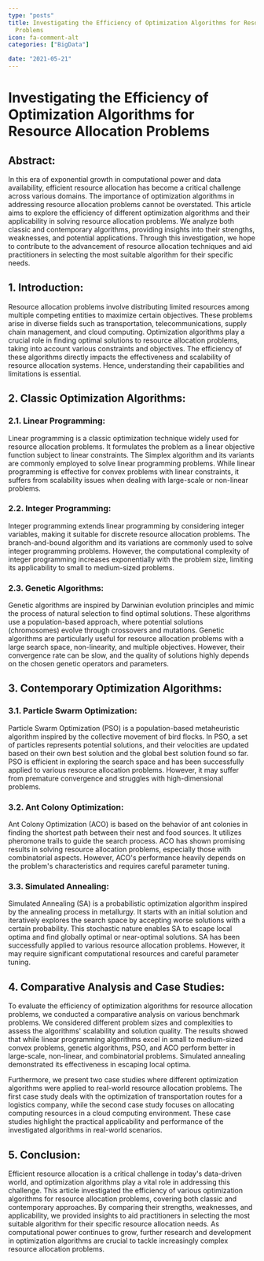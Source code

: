 ```yaml
---
type: "posts"
title: Investigating the Efficiency of Optimization Algorithms for Resource Allocation
  Problems
icon: fa-comment-alt
categories: ["BigData"]

date: "2021-05-21"
---
```




# Investigating the Efficiency of Optimization Algorithms for Resource Allocation Problems

## Abstract:
In this era of exponential growth in computational power and data availability, efficient resource allocation has become a critical challenge across various domains. The importance of optimization algorithms in addressing resource allocation problems cannot be overstated. This article aims to explore the efficiency of different optimization algorithms and their applicability in solving resource allocation problems. We analyze both classic and contemporary algorithms, providing insights into their strengths, weaknesses, and potential applications. Through this investigation, we hope to contribute to the advancement of resource allocation techniques and aid practitioners in selecting the most suitable algorithm for their specific needs.

## 1. Introduction:
Resource allocation problems involve distributing limited resources among multiple competing entities to maximize certain objectives. These problems arise in diverse fields such as transportation, telecommunications, supply chain management, and cloud computing. Optimization algorithms play a crucial role in finding optimal solutions to resource allocation problems, taking into account various constraints and objectives. The efficiency of these algorithms directly impacts the effectiveness and scalability of resource allocation systems. Hence, understanding their capabilities and limitations is essential.

## 2. Classic Optimization Algorithms:
### 2.1. Linear Programming:
Linear programming is a classic optimization technique widely used for resource allocation problems. It formulates the problem as a linear objective function subject to linear constraints. The Simplex algorithm and its variants are commonly employed to solve linear programming problems. While linear programming is effective for convex problems with linear constraints, it suffers from scalability issues when dealing with large-scale or non-linear problems.

### 2.2. Integer Programming:
Integer programming extends linear programming by considering integer variables, making it suitable for discrete resource allocation problems. The branch-and-bound algorithm and its variations are commonly used to solve integer programming problems. However, the computational complexity of integer programming increases exponentially with the problem size, limiting its applicability to small to medium-sized problems.

### 2.3. Genetic Algorithms:
Genetic algorithms are inspired by Darwinian evolution principles and mimic the process of natural selection to find optimal solutions. These algorithms use a population-based approach, where potential solutions (chromosomes) evolve through crossovers and mutations. Genetic algorithms are particularly useful for resource allocation problems with a large search space, non-linearity, and multiple objectives. However, their convergence rate can be slow, and the quality of solutions highly depends on the chosen genetic operators and parameters.

## 3. Contemporary Optimization Algorithms:
### 3.1. Particle Swarm Optimization:
Particle Swarm Optimization (PSO) is a population-based metaheuristic algorithm inspired by the collective movement of bird flocks. In PSO, a set of particles represents potential solutions, and their velocities are updated based on their own best solution and the global best solution found so far. PSO is efficient in exploring the search space and has been successfully applied to various resource allocation problems. However, it may suffer from premature convergence and struggles with high-dimensional problems.

### 3.2. Ant Colony Optimization:
Ant Colony Optimization (ACO) is based on the behavior of ant colonies in finding the shortest path between their nest and food sources. It utilizes pheromone trails to guide the search process. ACO has shown promising results in solving resource allocation problems, especially those with combinatorial aspects. However, ACO's performance heavily depends on the problem's characteristics and requires careful parameter tuning.

### 3.3. Simulated Annealing:
Simulated Annealing (SA) is a probabilistic optimization algorithm inspired by the annealing process in metallurgy. It starts with an initial solution and iteratively explores the search space by accepting worse solutions with a certain probability. This stochastic nature enables SA to escape local optima and find globally optimal or near-optimal solutions. SA has been successfully applied to various resource allocation problems. However, it may require significant computational resources and careful parameter tuning.

## 4. Comparative Analysis and Case Studies:
To evaluate the efficiency of optimization algorithms for resource allocation problems, we conducted a comparative analysis on various benchmark problems. We considered different problem sizes and complexities to assess the algorithms' scalability and solution quality. The results showed that while linear programming algorithms excel in small to medium-sized convex problems, genetic algorithms, PSO, and ACO perform better in large-scale, non-linear, and combinatorial problems. Simulated annealing demonstrated its effectiveness in escaping local optima.

Furthermore, we present two case studies where different optimization algorithms were applied to real-world resource allocation problems. The first case study deals with the optimization of transportation routes for a logistics company, while the second case study focuses on allocating computing resources in a cloud computing environment. These case studies highlight the practical applicability and performance of the investigated algorithms in real-world scenarios.

## 5. Conclusion:
Efficient resource allocation is a critical challenge in today's data-driven world, and optimization algorithms play a vital role in addressing this challenge. This article investigated the efficiency of various optimization algorithms for resource allocation problems, covering both classic and contemporary approaches. By comparing their strengths, weaknesses, and applicability, we provided insights to aid practitioners in selecting the most suitable algorithm for their specific resource allocation needs. As computational power continues to grow, further research and development in optimization algorithms are crucial to tackle increasingly complex resource allocation problems.